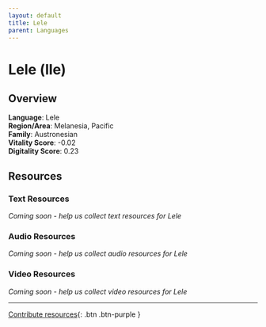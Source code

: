 ```yaml
---
layout: default
title: Lele
parent: Languages
---
```


# Lele (lle)

## Overview

**Language**: Lele  
**Region/Area**: Melanesia, Pacific  
**Family**: Austronesian  
**Vitality Score**: -0.02  
**Digitality Score**: 0.23  

## Resources

### Text Resources
*Coming soon - help us collect text resources for Lele*

### Audio Resources
*Coming soon - help us collect audio resources for Lele*

### Video Resources
*Coming soon - help us collect video resources for Lele*

---

[Contribute resources](https://fairtrain.github.io/){: .btn .btn-purple }
